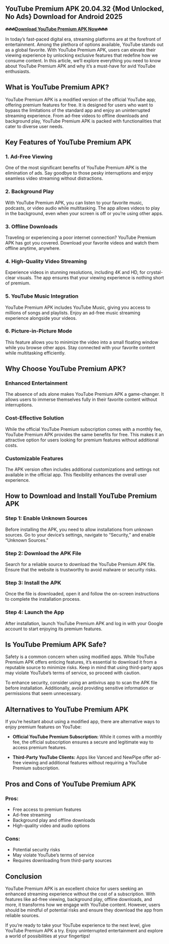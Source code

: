 ## YouTube Premium APK 20.04.32 {Mod Unlocked, No Ads} Download for Android 2025

**🔥🔥🔥[Download YouTube Premium APK Now](https://apktemo.com/)🔥🔥🔥**

In today’s fast-paced digital era, streaming platforms are at the forefront of entertainment. Among the plethora of options available, YouTube stands out as a global favorite. With YouTube Premium APK, users can elevate their viewing experience by unlocking exclusive features that redefine how we consume content. In this article, we’ll explore everything you need to know about YouTube Premium APK and why it’s a must-have for avid YouTube enthusiasts.

## **What is YouTube Premium APK?**

YouTube Premium APK is a modified version of the official YouTube app, offering premium features for free. It is designed for users who want to bypass the limitations of the standard app and enjoy an uninterrupted streaming experience. From ad-free videos to offline downloads and background play, YouTube Premium APK is packed with functionalities that cater to diverse user needs.

## **Key Features of YouTube Premium APK**

### **1. Ad-Free Viewing**
One of the most significant benefits of YouTube Premium APK is the elimination of ads. Say goodbye to those pesky interruptions and enjoy seamless video streaming without distractions.

### **2. Background Play**
With YouTube Premium APK, you can listen to your favorite music, podcasts, or video audio while multitasking. The app allows videos to play in the background, even when your screen is off or you’re using other apps.

### **3. Offline Downloads**
Traveling or experiencing a poor internet connection? YouTube Premium APK has got you covered. Download your favorite videos and watch them offline anytime, anywhere.

### **4. High-Quality Video Streaming**
Experience videos in stunning resolutions, including 4K and HD, for crystal-clear visuals. The app ensures that your viewing experience is nothing short of premium.

### **5. YouTube Music Integration**
YouTube Premium APK includes YouTube Music, giving you access to millions of songs and playlists. Enjoy an ad-free music streaming experience alongside your videos.

### **6. Picture-in-Picture Mode**
This feature allows you to minimize the video into a small floating window while you browse other apps. Stay connected with your favorite content while multitasking efficiently.

## **Why Choose YouTube Premium APK?**

### **Enhanced Entertainment**
The absence of ads alone makes YouTube Premium APK a game-changer. It allows users to immerse themselves fully in their favorite content without interruptions.

### **Cost-Effective Solution**
While the official YouTube Premium subscription comes with a monthly fee, YouTube Premium APK provides the same benefits for free. This makes it an attractive option for users looking for premium features without additional costs.

### **Customizable Features**
The APK version often includes additional customizations and settings not available in the official app. This flexibility enhances the overall user experience.

## **How to Download and Install YouTube Premium APK**

### **Step 1: Enable Unknown Sources**
Before installing the APK, you need to allow installations from unknown sources. Go to your device’s settings, navigate to “Security,” and enable “Unknown Sources.”

### **Step 2: Download the APK File**
Search for a reliable source to download the YouTube Premium APK file. Ensure that the website is trustworthy to avoid malware or security risks.

### **Step 3: Install the APK**
Once the file is downloaded, open it and follow the on-screen instructions to complete the installation process.

### **Step 4: Launch the App**
After installation, launch YouTube Premium APK and log in with your Google account to start enjoying its premium features.

## **Is YouTube Premium APK Safe?**

Safety is a common concern when using modified apps. While YouTube Premium APK offers enticing features, it’s essential to download it from a reputable source to minimize risks. Keep in mind that using third-party apps may violate YouTube’s terms of service, so proceed with caution.

To enhance security, consider using an antivirus app to scan the APK file before installation. Additionally, avoid providing sensitive information or permissions that seem unnecessary.

## **Alternatives to YouTube Premium APK**

If you’re hesitant about using a modified app, there are alternative ways to enjoy premium features on YouTube:

- **Official YouTube Premium Subscription:** While it comes with a monthly fee, the official subscription ensures a secure and legitimate way to access premium features.

- **Third-Party YouTube Clients:** Apps like Vanced and NewPipe offer ad-free viewing and additional features without requiring a YouTube Premium subscription.

## **Pros and Cons of YouTube Premium APK**

### **Pros:**
- Free access to premium features
- Ad-free streaming
- Background play and offline downloads
- High-quality video and audio options

### **Cons:**
- Potential security risks
- May violate YouTube’s terms of service
- Requires downloading from third-party sources

## **Conclusion**

YouTube Premium APK is an excellent choice for users seeking an enhanced streaming experience without the cost of a subscription. With features like ad-free viewing, background play, offline downloads, and more, it transforms how we engage with YouTube content. However, users should be mindful of potential risks and ensure they download the app from reliable sources.

If you’re ready to take your YouTube experience to the next level, give YouTube Premium APK a try. Enjoy uninterrupted entertainment and explore a world of possibilities at your fingertips!
